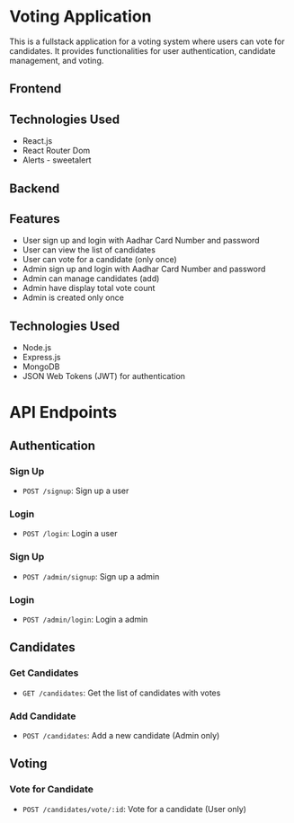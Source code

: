 # Voting Application

This is a fullstack application for a voting system where users can vote for candidates. It provides functionalities for user authentication, candidate management, and voting.

## Frontend

## Technologies Used

- React.js
- React Router Dom
- Alerts - sweetalert

## Backend

## Features

- User sign up and login with Aadhar Card Number and password
- User can view the list of candidates
- User can vote for a candidate (only once)
- Admin sign up and login with Aadhar Card Number and password
- Admin can manage candidates (add)
- Admin have display total vote count
- Admin is created only once

## Technologies Used

- Node.js
- Express.js
- MongoDB
- JSON Web Tokens (JWT) for authentication

# API Endpoints

## Authentication

### Sign Up

- `POST /signup`: Sign up a user

### Login

- `POST /login`: Login a user

### Sign Up

- `POST /admin/signup`: Sign up a admin

### Login

- `POST /admin/login`: Login a admin

## Candidates

### Get Candidates

- `GET /candidates`: Get the list of candidates with votes

### Add Candidate

- `POST /candidates`: Add a new candidate (Admin only)

## Voting

### Vote for Candidate

- `POST /candidates/vote/:id`: Vote for a candidate (User only)
